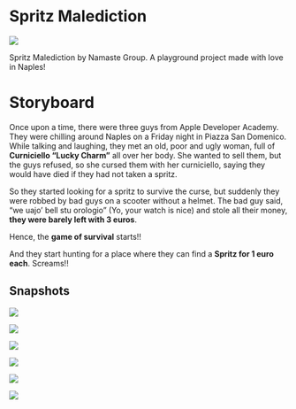 # Spritz Malediction

![](Images/Namaste.png)

Spritz Malediction by Namaste Group. A playground project made with love in Naples!

# Storyboard

Once upon a time, there were three guys from Apple Developer Academy. They were chilling around Naples on a Friday night in Piazza San Domenico. While talking and laughing, they met an old, poor and ugly woman, full of **Curniciello “Lucky Charm”** all over her body. She wanted to sell them, but the guys refused, so she cursed them with her curniciello, saying they would have died if they had not taken a spritz.

So they started looking for a spritz to survive the curse, but suddenly they were robbed by bad guys on a scooter without a helmet. The bad guy said, “we uajo’ bell stu orologio” (Yo, your watch is nice) and stole all their money, **they were barely left with 3 euros**.

Hence, the **game of survival** starts!!

And they start hunting for a place where they can find a **Spritz for 1 euro each**. Screams!!

## Snapshots

![](Images/Snap1.png)

![](Images/Snap2.png)

![](Images/Snap3.png)

![](Images/Snap4.png)

![](Images/Snap5.png)

![](Images/Snap6.png)

